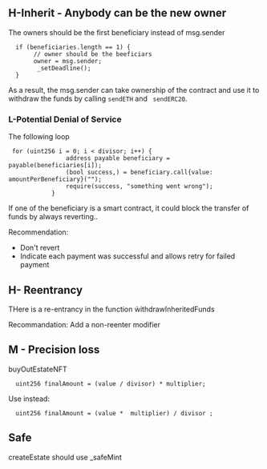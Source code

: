 ## H-Inherit - Anybody can be the new owner

The owners should be the first beneficiary instead of msg.sender

```solidity
  if (beneficiaries.length == 1) {
       // owner should be the beeficiars
       owner = msg.sender;
        _setDeadline();
  }
```

As a result, the msg.sender can take ownership of the contract and use it to withdraw the funds by calling `sendETH` and ` sendERC20`.

### L-Potential Denial of Service

The following loop

```solidity
 for (uint256 i = 0; i < divisor; i++) {
                address payable beneficiary = payable(beneficiaries[i]);
                (bool success,) = beneficiary.call{value: amountPerBeneficiary}("");
                require(success, "something went wrong");
            }
```

If one of the beneficiary is a smart contract, it could block the transfer of funds by always reverting..

Recommendation: 

- Don't revert
- Indicate each payment was successful and allows retry for failed payment



## H- Reentrancy

THere is a re-entrancy in the function ẁithdrawInheritedFunds

Recommandation: Add a non-reenter modifier

## M - Precision loss 

buyOutEstateNFT

```
  uint256 finalAmount = (value / divisor) * multiplier;
```

Use instead:

```
  uint256 finalAmount = (value *  multiplier) / divisor ;
```

## Safe

 createEstate should use _safeMint